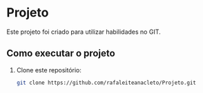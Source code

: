 # Projeto

Este projeto foi criado para utilizar habilidades no GIT.

## Como executar o projeto

1. Clone este repositório:
   ```bash
   git clone https://github.com/rafaleiteanacleto/Projeto.git
